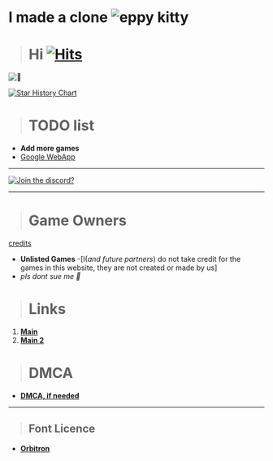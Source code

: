 # I made a clone  ![eppy kitty](https://encrypted-tbn0.gstatic.com/images?q=tbn:ANd9GcS6LGAHMZXZDIzJOfhzRp5WDz5JjIzGzgYpig&s)


> # **Hi** [![Hits](https://hits.seeyoufarm.com/api/count/incr/badge.svg?url=https%3A%2F%2Fnintendoboi22.github.io%2Fpancake.pookie.apple%2F&count_bg=%23AF11F6&title_bg=%235C5C5C&icon=github.svg&icon_color=%23AF11F6&title=Views&edge_flat=false)](https://hits.seeyoufarm.com)
![🥵](images/spicey.png)

[![Star History Chart](https://api.star-history.com/svg?repos=Nintendoboi22/nintendoboi22.github.io,Nintendoboi222/nintendoboi222.github.io,Nintendoboi222/games&type=Date)](https://star-history.com/#Nintendoboi22/nintendoboi22.github.io&Nintendoboi222/nintendoboi222.github.io&Nintendoboi222/games&Date)

> # TODO list
-  **Add more games**
-  [Google WebApp](https://support.google.com/googleplay/work/answer/9147423?hl=en)
---
[![Join the discord?](https://invidget.switchblade.xyz/XczEHXJKGe)](https://discord.gg/XczEHXJKGe)

---

> # Game Owners
[credits](https://github.com/Nintendoboi222/games/blob/main/credits.md)

  - **Unlisted Games**
        -[I(*and future partners*) do not take credit for the games in this website, they are not created or made by us]
- *pls dont sue me 🥺*

> # Links
1. **[Main](https://nintendoboi22.github.io)**
2. **[Main 2](https://nintendoboi222.github.io)**
  
> # DMCA
- **[DMCA, if needed](https://nintendoboi222.github.io/licence-stuff/dmca)**
---
> ## Font Licence
- **[Orbitron](https://fonts.google.com/specimen/Orbitron/license?categoryFilters=Appearance:%2FTheme%2FTechno)**
